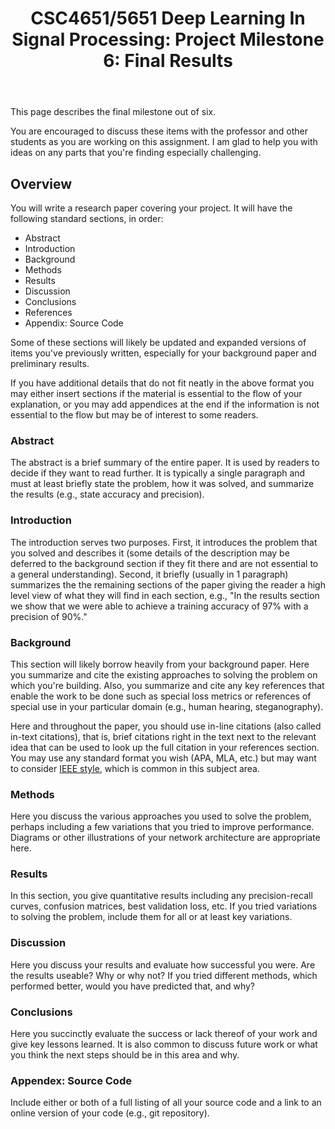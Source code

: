 ﻿---
title: "CSC4651/5651 Deep Learning In Signal Processing: Project Milestone 6: Final Results"
---

This page describes the final milestone out of six.

You are encouraged to discuss these items with the professor and other students as you are working on this assignment. I am glad to help you with ideas on any parts that you're finding especially challenging.

## Overview

You will write a research paper covering your project. It will have the following standard sections, in order:
* Abstract
* Introduction
* Background
* Methods
* Results
* Discussion
* Conclusions
* References
* Appendix: Source Code

Some of these sections will likely be updated and expanded versions of items you've previously written, especially for your background paper and preliminary results.

If you have additional details that do not fit neatly in the above format you may either insert sections if the material is essential to the flow of your explanation, or you may add appendices at the end if the information is not essential to the flow but may be of interest to some readers.

### Abstract

The abstract is a brief summary of the entire paper. It is used by readers to decide if they want to read further. It is typically a single paragraph and must at least briefly state the problem, how it was solved, and summarize the results (e.g., state accuracy and precision).

### Introduction

The introduction serves two purposes. First, it introduces the problem that you solved and describes it (some details of the description may be deferred to the background section if they fit there and are not essential to a general understanding). Second, it briefly (usually in 1 paragraph) summarizes the the remaining sections of the paper giving the reader a high level view of what they will find in each section, e.g., "In the results section we show that we were able to achieve a training accuracy of 97% with a precision of 90%."

### Background

This section will likely borrow heavily from your background paper. Here you summarize and cite the existing approaches to solving the problem on which you're building. Also, you summarize and cite any key references that enable the work to be done such as special loss metrics or references of special use in your particular domain (e.g., human hearing, steganography).

Here and throughout the paper, you should use in-line citations (also called in-text citations), that is, brief citations right in the text next to the relevant idea that can be used to look up the full citation in your references section. You may use any standard format you wish (APA, MLA, etc.) but may want to consider [IEEE style](https://pitt.libguides.com/citationhelp/ieee), which is common in this subject area.

### Methods

Here you discuss the various approaches you used to solve the problem, perhaps including a few variations that you tried to improve performance. Diagrams or other illustrations of your network architecture are appropriate here.

### Results

In this section, you give quantitative results including any precision-recall curves, confusion matrices, best validation loss, etc. If you tried variations to solving the problem, include them for all or at least key variations.

### Discussion

Here you discuss your results and evaluate how successful you were. Are the results useable? Why or why not? If you tried different methods, which performed better, would you have predicted that, and why?

### Conclusions

Here you succinctly evaluate the success or lack thereof of your work and give key lessons learned. It is also common to discuss future work or what you think the next steps should be in this area and why.

### Appendex: Source Code

Include either or both of a full listing of all your source code and a link to an online version of your code (e.g., git repository).